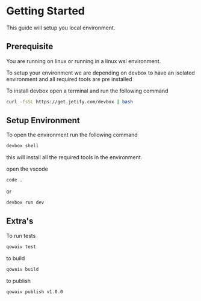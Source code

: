 # Getting Started

This guide will setup you local environment.

## Prerequisite

You are running on linux or running in a linux wsl environment.

To setup your environment we are depending on devbox to have an isolated environment and all required tools are pre installed

To install devbox open a terminal and run the following command

```bash
curl -fsSL https://get.jetify.com/devbox | bash
```

## Setup Environment

To open the environment run the following command

```bash
devbox shell
```

this will install all the required tools in the environment.

open the vscode

```bash
code .
```

or 

```bash
devbox run dev
```

## Extra's

To run tests

```bash
qowaiv test
```

to build

```bash
qowaiv build
```

to publish

```bash
qowaiv publish v1.0.0
```
